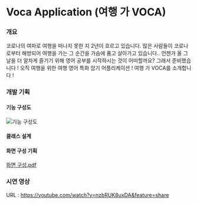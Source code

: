 # Voca Application (여행 가 VOCA)

### 개요
코로나의 여파로 여행을 떠나지 못한 지 2년이 흐르고 있습니다.
많은 사람들이 코로나로부터 해방되어 여행을 가는 그 순간을 가슴에 품고 살아가고 있습니다..
언젠가 올 그 날을 더 알차게 즐기기 위해 영어 공부를 시작하시는 것이 어떠할까요?
그래서 준비했습니다 !
오직 여행을 위한 여행 영어 특화 암기 어플리케이션 !
여행 가 VOCA를 소개합니다 !

### 개발 기획

#### 기능 구성도
![기능 구성도](https://user-images.githubusercontent.com/64363668/183000662-1bdb3bd5-e5bb-4363-bfe6-26ecc95ad0b2.jpg)

#### 클래스 설계


#### 화면 구성 기획
[화면 구성.pdf](https://github.com/jjongwon7/VocaProject/files/9265391/default.pdf)



### 시연 영상
URL : https://youtube.com/watch?v=nzbRUK8uxDA&feature=share
